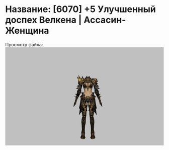 # Название: [6070] +5 Улучшенный доспех Велкена | Ассасин-Женщина

Просмотр файла:
![p070021.png](p070021.png)
